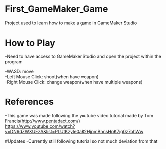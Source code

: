 # First_GameMaker_Game
Project used to learn how to make a game in GameMaker Studio

# How to Play
-Need to have access to GameMaker Studio and open the project within the program

-WASD: move  
-Left Mouse Click: shoot(when have weapon)  
-Right Mouse Click: change weapon(when have multiple weapons)  

# References
-This game was made following the youtube video tutorial made by Tom Francis(http://www.pentadact.com/)  
https://www.youtube.com/watch?v=DN6dZWXUEzA&list=PLUtKzyIe0aB2HjpmBhnsHpK7ig0z7ohWw  

#Updates
-Currently still following tutorial so not much deviation from that  
